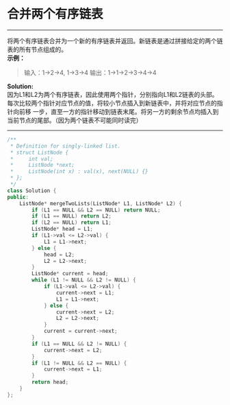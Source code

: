 # 合并两个有序链表
---
将两个有序链表合并为一个新的有序链表并返回。新链表是通过拼接给定的两个链表的所有节点组成的。   
**示例：**  
> 输入：1->2->4, 1->3->4
> 输出：1->1->2->3->4->4

**Solution:**    
因为L1和L2为两个有序链表，因此使用两个指针，分别指向L1和L2链表的头部。每次比较两个指针对应节点的值，将较小节点插入到新链表中，并将对应节点的指针向前移
一步，直至一方的指针移动到链表末尾。将另一方的剩余节点均插入到当前节点的尾部。（因为两个链表不可能同时读完）

---
```cpp
/**
 * Definition for singly-linked list.
 * struct ListNode {
 *     int val;
 *     ListNode *next;
 *     ListNode(int x) : val(x), next(NULL) {}
 * };
 */
class Solution {
public:
    ListNode* mergeTwoLists(ListNode* L1, ListNode* L2) {
        if (L1 == NULL && L2 == NULL) return NULL;
        if (L1 == NULL) return L2;
        if (L2 == NULL) return L1;
        ListNode* head = L1;
        if (L1->val <= L2->val) {
            L1 = L1->next;
        } else {
            head = L2;
            L2 = L2->next;
        }
        ListNode* current = head;
        while (L1 != NULL && L2 != NULL) {
            if (L1->val <= L2->val) {
                current->next = L1;
                L1 = L1->next;
            } else {
                current->next = L2;
                L2 = L2->next;
            }
            current = current->next;
        }
        if (L1 == NULL && L2 != NULL) {
            current->next = L2;
        }
        if (L1 != NULL && L2 == NULL) {
            current->next = L1;
        }
        return head;
    }
};
```
